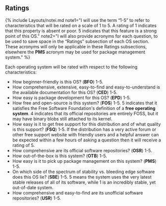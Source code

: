 ## Ratings

{% include Layouts/notei.md note1="I will use the term &ldquo;1-5&rdquo; to refer to characteristics that will be rated on a scale of 1 to 5. A rating of 1 indicates that this property is absent or poor. 5 indicates that this feature is a strong point of this OS." note2="I will also provide acronyms for each question, to be used to save space in the &ldquo;Ratings&rdquo; subsection of each OS section. These acronyms will only be applicable in these Ratings subsections, elsewhere the **PMS** acronym may be used for package management system." %}

Each operating system will be rated with respect to the following characteristics:

* How beginner-friendly is this OS? (**BFO**) 1-5.
* How comprehensive, extensive, easy-to-find and easy-to-understand is the available documentation for this OS? (**CED**) 1-5.
* How easy is package development for this OS? (**EPD**) 1-5.
* How free and open-source is this system? (**FOS**) 1-5. 5 indicates that it satisfies the Free Software Foundation's definition of a **free operating system**. 4 indicates that its official repositories are entirely FOSS, but it may have binary blobs still attached to its kernel.
* How easy is it to get free support for this distribution and of what quality is this support? (**FSQ**) 1-5. If the distribution has a very active forum or other free support website with friendly users and a helpful answer can be expected within a few hours of asking a question then it will receive a rating of 5.
* How comprehensive are its official software repositories? (**OSR**) 1-5.
* How out-of-the-box is this system? (**OTB**) 1-5.
* How easy is it to pick up package management on this system? (**PMS**) 1-5.
* On which side of the spectrum of stability vs. bleeding edge software does this OS lie? (**SBE**) 1-5. 5 means the system uses the very latest stable releases of all of its software, while 1 is an incredibly stable, yet out-of-date system.
* How comprehensive and easy-to-find are its unofficial software repositories? (**USR**) 1-5.
